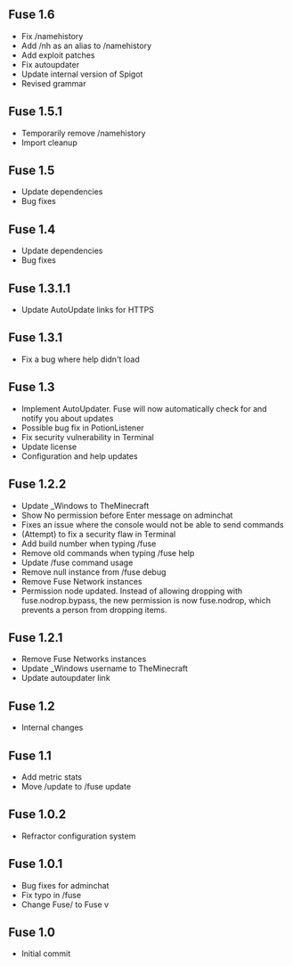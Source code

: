 Fuse 1.6
--------
- Fix /namehistory
- Add /nh as an alias to /namehistory
- Add exploit patches
- Fix autoupdater
- Update internal version of Spigot
- Revised grammar

Fuse 1.5.1
----------
- Temporarily remove /namehistory
- Import cleanup

Fuse 1.5
--------
- Update dependencies
- Bug fixes

Fuse 1.4
--------
- Update dependencies
- Bug fixes

Fuse 1.3.1.1
------------
- Update AutoUpdate links for HTTPS

Fuse 1.3.1
----------
- Fix a bug where help didn't load

Fuse 1.3
--------
- Implement AutoUpdater. Fuse will now automatically check for and notify you about updates
- Possible bug fix in PotionListener
- Fix security vulnerability in Terminal
- Update license
- Configuration and help updates

Fuse 1.2.2
-----------
- Update _Windows to TheMinecraft
- Show No permission before Enter message on adminchat
- Fixes an issue where the console would not be able to send commands
- (Attempt) to fix a security flaw in Terminal
- Add build number when typing /fuse
- Remove old commands when typing /fuse help
- Update /fuse command usage
- Remove null instance from /fuse debug
- Remove Fuse Network instances
- Permission node updated. Instead of allowing dropping with fuse.nodrop.bypass, the new permission is now fuse.nodrop, which prevents a person from dropping items.

Fuse 1.2.1
----------
- Remove Fuse Networks instances
- Update _Windows username to TheMinecraft
- Update autoupdater link

Fuse 1.2
--------
- Internal changes

Fuse 1.1
--------
- Add metric stats
- Move /update to /fuse update

Fuse 1.0.2
----------
- Refractor configuration system

Fuse 1.0.1
----------
- Bug fixes for adminchat
- Fix typo in /fuse
- Change Fuse/<version> to Fuse v<version>

Fuse 1.0
--------
- Initial commit